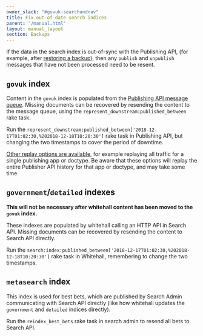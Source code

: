 ```yaml
---
owner_slack: "#govuk-searchandnav"
title: Fix out-of-date search indices
parent: "/manual.html"
layout: manual_layout
section: Backups
---
```


If the data in the search index is out-of-sync with the Publishing API,
(for example, after [restoring a backup][restore-backups]), then any `publish`
and `unpublish` messages that have not been processed need to be resent.

## `govuk` index

Content in the `govuk` index is populated from the [Publishing API message queue][queue].
Missing documents can be recovered by resending the content to the message queue, using
the `represent_downstream:published_between` rake task.

Run the `represent_downstream:published_between['2018-12-17T01:02:30,%202018-12-18T10:20:30']` rake task in Publishing API, but changing the two timestamps to cover the period of downtime.

[Other replay options are available](https://github.com/alphagov/publishing-api/blob/main/lib/tasks/represent_downstream.rake), for example replaying all traffic for a single publishing app or doctype.
Be aware that these options will replay the entire Publisher API history for that app or doctype, and may take some time.

## `government`/`detailed` indexes

**This will not be necessary after whitehall content has been moved to the
`govuk` index.**

These indexes are populated by whitehall calling an HTTP API in Search API.
Missing documents can be recovered by resending the content to Search API directly.

Run the `search:index:published_between['2018-12-17T01:02:30,%202018-12-18T10:20:30']` rake task in Whitehall, remembering to change the two timestamps.

## `metasearch` index

This index is used for best bets, which are published by Search Admin
communicating with Search API directly (like how whitehall updates the
`government` and `detailed` indices directly).

Run the `reindex_best_bets` rake task in search admin to resend all bets to Search API.

[restore-backups]: https://docs.publishing.service.gov.uk/manual/elasticsearch-dumps.html
[queue]: https://github.com/alphagov/search-api/blob/main/docs/new-indexing-process.md
